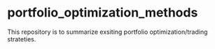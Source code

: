 # portfolio_optimization_methods

This repository is to summarize exsiting portfolio optimization/trading strateties.
